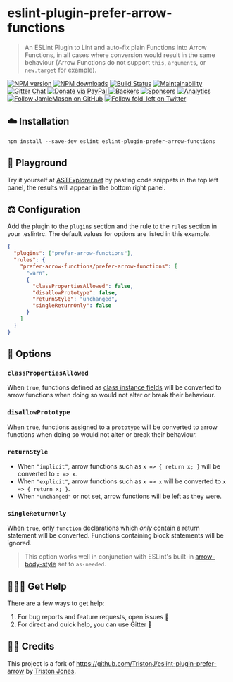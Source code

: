 # eslint-plugin-prefer-arrow-functions

> An ESLint Plugin to Lint and auto-fix plain Functions into Arrow Functions, in
> all cases where conversion would result in the same behaviour (Arrow Functions
> do not support `this`, `arguments`, or `new.target` for example).

[![NPM version](http://img.shields.io/npm/v/eslint-plugin-prefer-arrow-functions.svg?style=flat-square)](https://www.npmjs.com/package/eslint-plugin-prefer-arrow-functions)
[![NPM downloads](http://img.shields.io/npm/dm/eslint-plugin-prefer-arrow-functions.svg?style=flat-square)](https://www.npmjs.com/package/eslint-plugin-prefer-arrow-functions)
[![Build Status](http://img.shields.io/travis/JamieMason/eslint-plugin-prefer-arrow-functions/master.svg?style=flat-square)](https://travis-ci.org/JamieMason/eslint-plugin-prefer-arrow-functions)
[![Maintainability](https://api.codeclimate.com/v1/badges/795faa0b446ff7dddcdb/maintainability)](https://codeclimate.com/github/JamieMason/eslint-plugin-prefer-arrow-functions/maintainability)
[![Gitter Chat](https://badges.gitter.im/Join%20Chat.svg)](https://gitter.im/JamieMason/eslint-plugin-prefer-arrow-functions)
[![Donate via PayPal](https://img.shields.io/badge/donate-paypal-blue.svg)](https://www.paypal.me/foldleft)
[![Backers](https://opencollective.com/fold_left/backers/badge.svg)](https://opencollective.com/fold_left#backer)
[![Sponsors](https://opencollective.com/fold_left/sponsors/badge.svg)](https://opencollective.com/fold_left#sponsors)
[![Analytics](https://ga-beacon.appspot.com/UA-45466560-5/eslint-plugin-prefer-arrow-functions?flat&useReferer)](https://github.com/igrigorik/ga-beacon)
[![Follow JamieMason on GitHub](https://img.shields.io/github/followers/JamieMason.svg?style=social&label=Follow)](https://github.com/JamieMason)
[![Follow fold_left on Twitter](https://img.shields.io/twitter/follow/fold_left.svg?style=social&label=Follow)](https://twitter.com/fold_left)

## ☁️ Installation

```
npm install --save-dev eslint eslint-plugin-prefer-arrow-functions
```

## 🏓 Playground

Try it yourself at
[ASTExplorer.net](https://astexplorer.net/#/gist/7c36fe8c604945df27df210cf79dcc3c/12f01bed4dcf08f32a85f72db0851440b7e45cdd)
by pasting code snippets in the top left panel, the results will appear in the
bottom right panel.

## ⚖️ Configuration

Add the plugin to the `plugins` section and the rule to the `rules` section in
your .eslintrc. The default values for options are listed in this example.

```json
{
  "plugins": ["prefer-arrow-functions"],
  "rules": {
    "prefer-arrow-functions/prefer-arrow-functions": [
      "warn",
      {
        "classPropertiesAllowed": false,
        "disallowPrototype": false,
        "returnStyle": "unchanged",
        "singleReturnOnly": false
      }
    ]
  }
}
```

## 🤔 Options

### `classPropertiesAllowed`

When `true`, functions defined as
[class instance fields](https://developer.mozilla.org/en-US/docs/Web/JavaScript/Reference/Classes#Field_declarations)
will be converted to arrow functions when doing so would not alter or break
their behaviour.

### `disallowPrototype`

When `true`, functions assigned to a `prototype` will be converted to arrow
functions when doing so would not alter or break their behaviour.

### `returnStyle`

- When `"implicit"`, arrow functions such as `x => { return x; }` will be
  converted to `x => x`.
- When `"explicit"`, arrow functions such as `x => x` will be converted to
  `x => { return x; }`.
- When `"unchanged"` or not set, arrow functions will be left as they were.

### `singleReturnOnly`

When `true`, only `function` declarations which _only_ contain a return
statement will be converted. Functions containing block statements will be
ignored.

> This option works well in conjunction with ESLint's built-in
> [arrow-body-style](http://eslint.org/docs/rules/arrow-body-style) set to
> `as-needed`.

## 🙋🏿‍♂️ Get Help

There are a few ways to get help:

1.  For bug reports and feature requests, open issues :bug:
1.  For direct and quick help, you can use Gitter :rocket:

## 👏🏻 Credits

This project is a fork of https://github.com/TristonJ/eslint-plugin-prefer-arrow
by [Triston Jones](https://github.com/TristonJ).
